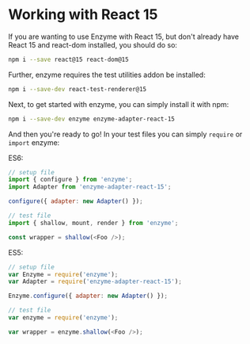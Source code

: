 # Working with React 15

If you are wanting to use Enzyme with React 15, but don't already have React 15 and react-dom
installed, you should do so:

```bash
npm i --save react@15 react-dom@15
```

Further, enzyme requires the test utilities addon be installed:

```bash
npm i --save-dev react-test-renderer@15
```

Next, to get started with enzyme, you can simply install it with npm:

```bash
npm i --save-dev enzyme enzyme-adapter-react-15
```

And then you're ready to go!  In your test files you can simply `require` or `import` enzyme:

ES6:
```js
// setup file
import { configure } from 'enzyme';
import Adapter from 'enzyme-adapter-react-15';

configure({ adapter: new Adapter() });
```

```js
// test file
import { shallow, mount, render } from 'enzyme';

const wrapper = shallow(<Foo />);
```

ES5:
<!-- eslint no-var: 0 -->
```js
// setup file
var Enzyme = require('enzyme');
var Adapter = require('enzyme-adapter-react-15');

Enzyme.configure({ adapter: new Adapter() });
```

<!-- eslint no-var: 0 -->
```js
// test file
var enzyme = require('enzyme');

var wrapper = enzyme.shallow(<Foo />);
```
